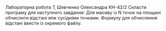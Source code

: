 Лабораторна робота 7, Шевченко Олександра КН-42/2
Скласти програму для наступного завдання:
Для масиву із N точок на площині обчислити відстані між сусідніми точками. Формулу для обчислення відстані ввести із окремого файлу.

